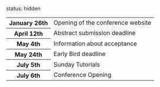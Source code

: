 
status: hidden

<table>
<tr>
<th>January 26th
<td> Opening of the conference website
<tr>

<tr>
<th>April 12th
<td> Abstract submission deadline
<tr>

<!--(
<tr>
<th>April 19th
<td> Deadline extension for abstract submission
<tr>
)-->

<tr>
<th>May 4th
<td> Information about acceptance
<tr>

<tr>
<th>May 24th
<td> Early Bird deadline
<tr>

<tr>
<th>July 5th
<td> Sunday Tutorials
<tr>

<tr>
<th>July 6th
<td>Conference Opening
<tr>
